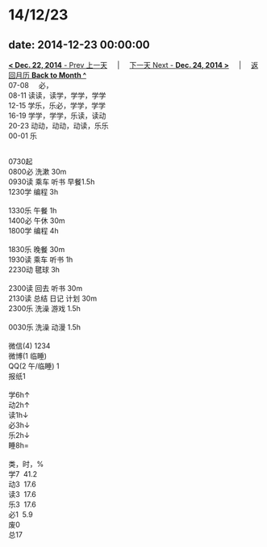 # 14/12/23

date: 2014-12-23 00:00:00
---
[**< Dec. 22, 2014** - Prev 上一天](/lifelogs/2014/12/d22.md) &nbsp; &nbsp; | &nbsp; &nbsp; [下一天 Next - **Dec. 24, 2014 >**](/lifelogs/2014/12/d24.md) &nbsp; &nbsp; |  &nbsp; &nbsp; [返回月历 **Back to Month ^**](/lifelogs/2014/12/index.md)
<br/>07-08     必，<br/>08-11 读读，读学，学学，学学<br/>12-15 学乐，乐必，学学，学学<br/>16-19 学学，学学，乐读，读动<br/>20-23 动动，动动，动读，乐乐<br/>00-01 乐<div><br/></div>0730起<br/>0800必 洗漱 30m<br/>0930读 乘车 听书 早餐1.5h<br/>1230学 编程 3h<div><br/></div>1330乐 午餐 1h<br/>1400必 午休 30m<br/>1800学 编程 4h<div><br/></div>1830乐 晚餐 30m<br/>1930读 乘车 听书 1h<br/>2230动 毽球 3h<div><br/></div>2300读 回去 听书 30m<br/>2130读 总结 日记 计划 30m<br/>2300乐 洗澡 游戏 1.5h<div><br/></div>0030乐 洗澡 动漫 1.5h<div><br/></div>微信(4) 1234<br/>微博(1 临睡) <br/>QQ(2 午/临睡) 1<br/>报纸1<div><br/></div>学6h↑ <br/>动2h↑ <br/>读1h↓ <br/>必3h↓ <br/>乐2h↓ <br/>睡8h=<div><br/></div>类，时，%<br/>学7  41.2<br/>动3  17.6<br/>读3  17.6<br/>乐3  17.6<br/>必1  5.9<br/>废0<br/>总17</div>
